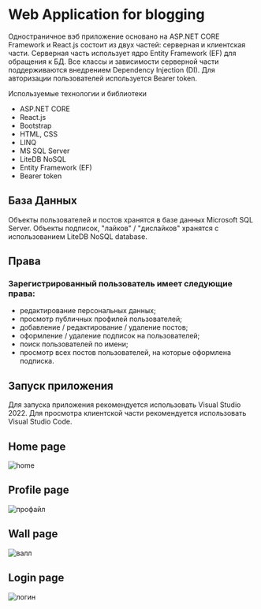 # Web Application for blogging

Одностраничное вэб приложение основано на ASP.NET CORE Framework и React.js состоит из двух частей: серверная и клиентская части. Серверная часть использует ядро Entity Framework (EF) для обращения к БД. Все классы и зависимости серверной части поддерживаются внедрением Dependency Injection (DI). Для авторизации пользователей используется Bearer token.

Используемые технологии и библиотеки
- ASP.NET CORE
- React.js
- Bootstrap
- HTML, CSS
- LINQ
- MS SQL Server
- LiteDB NoSQL
- Entity Framework (EF)
- Bearer token

## База Данных
Объекты пользователей и постов хранятся в базе данных Microsoft SQL Server. Объекты подписок, "лайков" / "дислайков" хранятся с использованием LiteDB NoSQL database.

## Права
### Зарегистрированный пользователь имеет следующие права:
- редактирование персональных данных;
- просмотр публичных профилей пользователей;
- добавление / редактирование / удаление постов;
- оформление / удаление подписок на пользователей;
- поиск пользователей по имени;
- просмотр всех постов пользователей, на которые оформлена подписка.

## Запуск приложения
Для запуска приложения рекомендуется использовать Visual Studio 2022. Для просмотра клиентской части рекомендуется использовать Visual Studio Code.

## Home page

![home](https://github.com/OlegVorontsov/BlogAppMoveToDesktop/assets/102809790/5315d39d-1746-4e10-ad7e-245082599e16)

## Profile page

![профайл](https://github.com/OlegVorontsov/BlogAppMoveToDesktop/assets/102809790/72dd110a-315f-4ee2-8ecb-e962943a0611)

## Wall page

![валл](https://github.com/OlegVorontsov/BlogAppMoveToDesktop/assets/102809790/2bc4160f-272b-4906-8ef2-5d2668c994e3)

## Login page

![логин](https://github.com/OlegVorontsov/BlogAppMoveToDesktop/assets/102809790/25239a93-1698-4edb-88ea-af064a2cd8e2)

